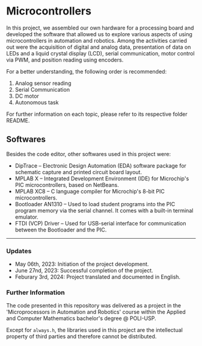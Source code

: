# Microcontrollers

In this project, we assembled our own hardware for a processing board and developed the software that allowed us to explore various aspects of using microcontrollers in automation and robotics. Among the activities carried out were the acquisition of digital and analog data, presentation of data on LEDs and a liquid crystal display (LCD), serial communication, motor control via PWM, and position reading using encoders.

For a better understanding, the following order is recommended:

 1. Analog sensor reading 
 2. Serial Communication
 3. DC motor
 4. Autonomous task 

For further information on each topic, please refer to its respective folder README.

## Softwares 
Besides the code editor, other softwares used in this project were:

- DipTrace – Electronic Design Automation (EDA) software package for schematic capture and printed circuit board layout.
- MPLAB X – Integrated Development Environment (IDE) for Microchip's PIC microcontrollers, based on NetBeans.
- MPLAB XC8 – C language compiler for Microchip's 8-bit PIC microcontrollers.
- Bootloader AN1310 – Used to load student programs into the PIC program memory via the serial channel. It comes with a built-in terminal emulator.
- FTDI (VCP) Driver – Used for USB-serial interface for communication between the Bootloader and the PIC.

--- 

### Updates

-   May 06th, 2023: Initiation of the project development.
-   June 27nd, 2023: Successful completion of the project.
-   Feburary 3rd, 2024: Project translated and documented in English.

### Further Information

The code presented in this repository was delivered as a project in the 'Microprocessors in Automation and Robotics' course within the Applied and Computer Mathematics bachelor's degree @ POLI-USP. 

Except for `always.h`, the libraries used in this project are the intellectual property of third parties and therefore cannot be distributed.
